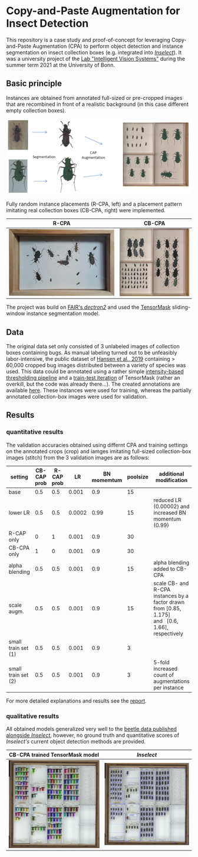# Copy-and-Paste Augmentation for Insect Detection

This repository is a case study and proof-of-concept for leveraging Copy-and-Paste Augmentation (CPA) to perform object detection and instance segmentation on insect collection boxes (e.g. integrated into [*Inselect*](https://naturalhistorymuseum.github.io/inselect/)). It was a university project of the [Lab "Intelligent Vision Systems"](http://vsteinhage.github.io/HTML/pg.html) during the summer term 2021 at the University of Bonn.

## Basic principle
Instances are obtained from annotated full-sized or pre-cropped images that are recombined in front of a realistic background (in this case different empty collection boxes).

<img src="images/CPA_demo.png" width="600" />

Fully random instance placements (R-CPA, left) and a placement pattern imitating real collection boxes (CB-CPA, right) were implemented.

R-CPA          |  CB-CPA
:-------------------------:|:-------------------------:
<img src="images/R-CPA_demo.png" width="322" /> |  <img src="images/CB-CPA_demo.png" width="210" />

The project was build on [FAIR's *dectron2*](https://github.com/facebookresearch/detectron2) and used the [TensorMask](https://github.com/facebookresearch/detectron2/tree/master/projects/TensorMask) sliding-window instance segmentation model.

## Data
The original data set only consisted of 3 unlabeled images of collection boxes containing bugs. As manual labeling turned out to be unfeasibly labor-intensive, the public dataset of [Hansen et al., 2019](https://zenodo.org/record/3549369#.YVc26JpByUn) containing > 60,000 cropped bug images distributed between a variety of species was used.
This data could be annotated using a rather simple [intensity-based thresholding pipeline](nb/annotation/segment_bugs_from_crops.ipynb) and a [train-test iteration](nb/annotation/Tensormask_bug_seg_2nd_iter.ipynb) of TensorMask (rather an overkill, but the code was already there...).
The created annotations are available [here](https://drive.google.com/drive/folders/1enNtE0Lali2pSQX9vlUsgy130SLXieiq?usp=sharing). These instances were used for training, whereas the partially annotated collection-box images were used for validation.

## Results

### quantitative results 
The validation accuracies obtained using differnt CPA and training settings on the annotated crops (crop) and iamges imitating full-sized collection-box images (stitch) from the 3 validation images are as follows:
<table><thead><tr><th>setting</th><th>CB-CAP prob</th><th>R-CAP prob</th><th>LR</th><th>BN momemtum</th><th>poolsize</th><th>additional modification</th><th>segm. AP crop</th><th>bbox AP crop</th><th>segm. AP stitch</th><th>bbox AP stitch</th></tr></thead><tbody><tr><td>base</td><td>0.5</td><td>0.5</td><td>0.001</td><td>0.9</td><td>15</td><td></td><td>56.7</td><td>70.5</td><td>27.1</td><td>36.3</td></tr><tr><td>lower LR</td><td>0.5</td><td>0.5</td><td>0.0002</td><td>0.99</td><td>15</td><td>reduced LR (0.00002) and increased BN momentum (0.99)</td><td>60.5</td><td>69.4</td><td>28.2</td><td>34.6</td></tr><tr><td>R-CAP only</td><td>0</td><td>1</td><td>0.001</td><td>0.9</td><td>30</td><td></td><td>56.7</td><td>67.2</td><td>27.6</td><td>34.6</td></tr><tr><td>CB-CPA only</td><td>1</td><td>0</td><td>0.001</td><td>0.9</td><td>30</td><td></td><td>55.6</td><td>68.7</td><td>27.3</td><td>37</td></tr><tr><td>alpha blending</td><td>0.5</td><td>0.5</td><td>0.001</td><td>0.9</td><td>15</td><td>alpha blending added to CB-CPA</td><td>58.3</td><td>70.9</td><td>27.3</td><td>36.5</td></tr><tr><td>scale augm.</td><td>0.5</td><td>0.5</td><td>0.001</td><td>0.9</td><td>15</td><td>scale CB- and R-CPA instances by a factor drawn from [0.85, 1.175] and&nbsp;&nbsp;&nbsp;[0.6, 1.66], respectively</td><td>58.5</td><td>70.2</td><td>27.2</td><td>36</td></tr><tr><td>small train set (1)</td><td>0.5</td><td>0.5</td><td>0.001</td><td>0.9</td><td>3</td><td></td><td>57.5</td><td>69.2</td><td>27.5</td><td>36.2</td></tr><tr><td>small train set (2)</td><td>0.5</td><td>0.5</td><td>0.001</td><td>0.9</td><td>3</td><td>5-fold increased count of augmentations per instance</td><td>58.4</td><td>69.9</td><td>27.4</td><td>36.2</td></tr></tbody></table>

For more detailed explanations and results see the [report](report/Instance_Segmentation_on_Large_Scale_Images-ISS-report-Sebastian_Rassmann-2021.pdf).


### qualitative results

All obtained models generalized very well to the [beetle data published alongside *Inselect*](https://data.nhm.ac.uk/dataset/images-for-the-evaluation-of-automatic-image-segmentation-algorithms), however, no ground truth and quantitative scores of *Inselect's* current object detection methods are provided.

CB-CPA trained TensorMask model            |  *Inselect*
:-------------------------:|:-------------------------:
<img src="images/CB-CPA_results.png" width="400" />  |  <img src="images/inselect_results.jpg" width="400" />




